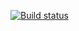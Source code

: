 [![Build status](https://ci.appveyor.com/api/projects/status/kwk1gmt0lyfmamd3?svg=true)](https://ci.appveyor.com/project/NDmitrieva/1-2-test-api-ci)
